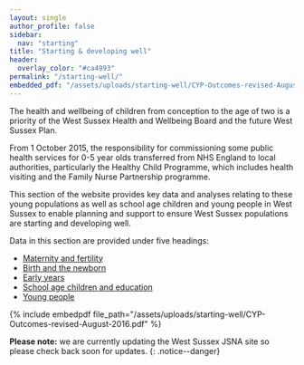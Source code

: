 ```yaml
---
layout: single
author_profile: false
sidebar:
  nav: "starting"
title: "Starting & developing well"
header: 
  overlay_color: "#ca4993"
permalink: "/starting-well/"
embedded_pdf: "/assets/uploads/starting-well/CYP-Outcomes-revised-August-2016.pdf"
---
```

The health and wellbeing of children from conception to the age of two is a priority of the West Sussex Health and Wellbeing Board and the future West Sussex Plan.

From 1 October 2015, the responsibility for commissioning some public health services for 0-5 year olds transferred from NHS England to local authorities, particularly the Healthy Child Programme, which includes health visiting and the Family Nurse Partnership programme.

This section of the website provides key data and analyses relating to these young populations as well as school age children and young people in West Sussex to enable planning and support to ensure West Sussex populations are starting and developing well.

Data in this section are provided under five headings:
* [Maternity and fertility](/starting-well/maternity-and-fertility/)
* [Birth and the newborn](/starting-well/birth-and-the-newborn/)
* [Early years](/starting-well/early-years/)
* [School age children and education](/starting-well/education-children/)
* [Young people](/starting-well/young-people/)

{% include embedpdf file_path="/assets/uploads/starting-well/CYP-Outcomes-revised-August-2016.pdf" %}

**Please note:** we are currently updating the West Sussex JSNA site so please check back soon for updates.
{: .notice--danger}
